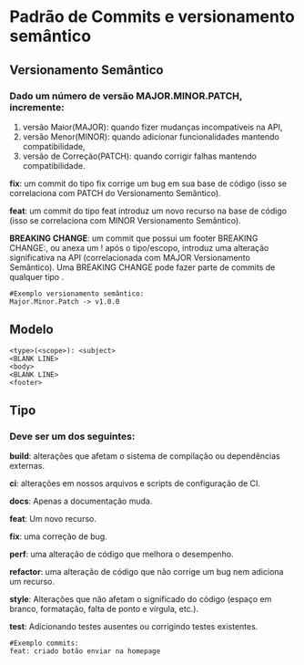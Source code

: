 # Padrão de Commits e versionamento semântico

## Versionamento Semântico
### Dado um número de versão MAJOR.MINOR.PATCH, incremente:

1. versão Maior(MAJOR): quando fizer mudanças incompatíveis na API,
2. versão Menor(MINOR): quando adicionar funcionalidades mantendo compatibilidade,
3. versão de Correção(PATCH): quando corrigir falhas mantendo compatibilidade.

**fix**: um commit do tipo fix corrige um bug em sua base de código (isso se correlaciona com PATCH do Versionamento Semântico).

**feat**: um commit do tipo feat introduz um novo recurso na base de código (isso se correlaciona com MINOR Versionamento Semântico).

**BREAKING CHANGE**: um commit que possui um footer BREAKING CHANGE:, ou anexa um ! após o tipo/escopo, introduz uma alteração significativa na API (correlacionada com MAJOR Versionamento Semântico). Uma BREAKING CHANGE pode fazer parte de commits de qualquer tipo .

```
#Exemplo versionamento semântico:
Major.Minor.Patch -> v1.0.0
```

## Modelo
```git
<type>(<scope>): <subject>
<BLANK LINE>
<body>
<BLANK LINE>
<footer>
```

## Tipo
### Deve ser um dos seguintes:

**build**: alterações que afetam o sistema de compilação ou dependências externas.

**ci**: alterações em nossos arquivos e scripts de configuração de CI.

**docs**: Apenas a documentação muda.

**feat**: Um novo recurso.

**fix**: uma correção de bug.

**perf**: uma alteração de código que melhora o desempenho.

**refactor**: uma alteração de código que não corrige um bug nem adiciona um recurso.

**style**: Alterações que não afetam o significado do código (espaço em branco, formatação, falta de ponto e vírgula, etc.).

**test**: Adicionando testes ausentes ou corrigindo testes existentes.

```git
#Exemplo commits:
feat: criado botão enviar na homepage
```